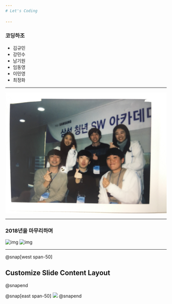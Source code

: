 ```yaml
---
# Let's Coding

---
```

### 코딩하조
- 김규민
- 강민수
- 남기원
- 임동영
- 이민영
- 최정화

---

![img](./IMG_7747.jpeg)


---
### 2018년을 마무리하며
![img](https://image.flaticon.com/icons/svg/1087/1087972.svg)
![img](https://image.flaticon.com/icons/svg/214/214335.svg)

---

@snap[west span-50]
## Customize Slide Content Layout
@snapend

@snap[east span-50]
![](assets/img/presentation.png)
@snapend
